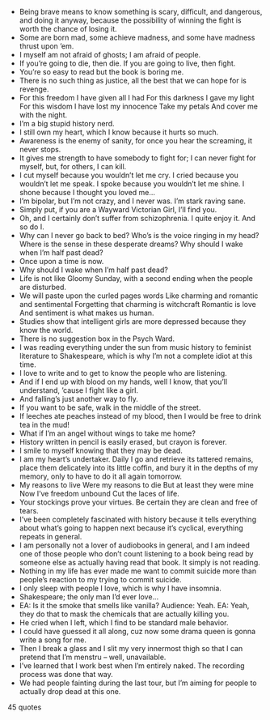  - Being brave means to know something is scary, difficult, and dangerous, and doing it anyway, because the possibility of winning the fight is worth the chance of losing it.
 - Some are born mad, some achieve madness, and some have madness thrust upon ’em.
 - I myself am not afraid of ghosts; I am afraid of people.
 - If you’re going to die, then die. If you are going to live, then fight.
 - You’re so easy to read but the book is boring me.
 - There is no such thing as justice, all the best that we can hope for is revenge.
 - For this freedom I have given all I had For this darkness I gave my light For this wisdom I have lost my innocence Take my petals And cover me with the night.
 - I’m a big stupid history nerd.
 - I still own my heart, which I know because it hurts so much.
 - Awareness is the enemy of sanity, for once you hear the screaming, it never stops.
 - It gives me strength to have somebody to fight for; I can never fight for myself, but, for others, I can kill.
 - I cut myself because you wouldn’t let me cry. I cried because you wouldn’t let me speak. I spoke because you wouldn’t let me shine. I shone because I thought you loved me...
 - I’m bipolar, but I’m not crazy, and I never was. I’m stark raving sane.
 - Simply put, if you are a Wayward Victorian Girl, I’ll find you.
 - Oh, and I certainly don’t suffer from schizophrenia. I quite enjoy it. And so do I.
 - Why can I never go back to bed? Who’s is the voice ringing in my head? Where is the sense in these desperate dreams? Why should I wake when I’m half past dead?
 - Once upon a time is now.
 - Why should I wake when I’m half past dead?
 - Life is not like Gloomy Sunday, with a second ending when the people are disturbed.
 - We will paste upon the curled pages words Like charming and romantic and sentimental Forgetting that charming is witchcraft Romantic is love And sentiment is what makes us human.
 - Studies show that intelligent girls are more depressed because they know the world.
 - There is no suggestion box in the Psych Ward.
 - I was reading everything under the sun from music history to feminist literature to Shakespeare, which is why I’m not a complete idiot at this time.
 - I love to write and to get to know the people who are listening.
 - And if I end up with blood on my hands, well I know, that you’ll understand, ’cause I fight like a girl.
 - And falling’s just another way to fly.
 - If you want to be safe, walk in the middle of the street.
 - If leeches ate peaches instead of my blood, then I would be free to drink tea in the mud!
 - What if I’m an angel without wings to take me home?
 - History written in pencil is easily erased, but crayon is forever.
 - I smile to myself knowing that they may be dead.
 - I am my heart’s undertaker. Daily I go and retrieve its tattered remains, place them delicately into its little coffin, and bury it in the depths of my memory, only to have to do it all again tomorrow.
 - My reasons to live Were my reasons to die But at least they were mine Now I’ve freedom unbound Cut the laces of life.
 - Your stockings prove your virtues. Be certain they are clean and free of tears.
 - I’ve been completely fascinated with history because it tells everything about what’s going to happen next because it’s cyclical, everything repeats in general.
 - I am personally not a lover of audiobooks in general, and I am indeed one of those people who don’t count listening to a book being read by someone else as actually having read that book. It simply is not reading.
 - Nothing in my life has ever made me want to commit suicide more than people’s reaction to my trying to commit suicide.
 - I only sleep with people I love, which is why I have insomnia.
 - Shakespeare; the only man I’d ever love...
 - EA: Is it the smoke that smells like vanilla? Audience: Yeah. EA: Yeah, they do that to mask the chemicals that are actually killing you.
 - He cried when I left, which I find to be standard male behavior.
 - I could have guessed it all along, cuz now some drama queen is gonna write a song for me.
 - Then I break a glass and I slit my very innermost thigh so that I can pretend that I’m menstru – well, unavailable.
 - I’ve learned that I work best when I’m entirely naked. The recording process was done that way.
 - We had people fainting during the last tour, but I’m aiming for people to actually drop dead at this one.

45 quotes